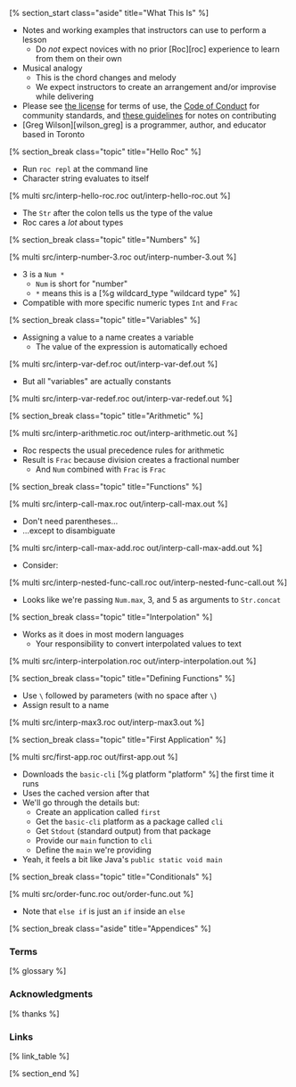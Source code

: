 <!-- ---------------------------------------------------------------- -->
[% section_start class="aside" title="What This Is" %]

-   Notes and working examples that instructors can use to perform a lesson
    -   Do *not* expect novices with no prior [Roc][roc] experience to learn from them on their own
-   Musical analogy
    -   This is the chord changes and melody
    -   We expect instructors to create an arrangement and/or improvise while delivering
-   Please see [the license](./license/) for terms of use,
    the [Code of Conduct](./conduct/) for community standards,
    and [these guidelines](./contributing/) for notes on contributing
-   [Greg Wilson][wilson_greg] is a programmer, author, and educator based in Toronto

<!-- ---------------------------------------------------------------- -->
[% section_break class="topic" title="Hello Roc" %]

-   Run `roc repl` at the command line
-   Character string evaluates to itself

[% multi src/interp-hello-roc.roc out/interp-hello-roc.out %]

-   The `Str` after the colon tells us the type of the value
-   Roc cares a *lot* about types

<!-- ---------------------------------------------------------------- -->
[% section_break class="topic" title="Numbers" %]

[% multi src/interp-number-3.roc out/interp-number-3.out %]

-   3 is a `Num *`
    -   `Num` is short for "number"
    -   `*` means this is a [%g wildcard_type "wildcard type" %]
-   Compatible with more specific numeric types `Int` and `Frac`

<!-- ---------------------------------------------------------------- -->
[% section_break class="topic" title="Variables" %]

-   Assigning a value to a name creates a variable
    -   The value of the expression is automatically echoed

[% multi src/interp-var-def.roc out/interp-var-def.out %]

-   But all "variables" are actually constants

[% multi src/interp-var-redef.roc out/interp-var-redef.out %]

<!-- ---------------------------------------------------------------- -->
[% section_break class="topic" title="Arithmetic" %]

[% multi src/interp-arithmetic.roc out/interp-arithmetic.out %]

-   Roc respects the usual precedence rules for arithmetic
-   Result is `Frac` because division creates a fractional number
    -   And `Num` combined with `Frac` is `Frac`

<!-- ---------------------------------------------------------------- -->
[% section_break class="topic" title="Functions" %]

[% multi src/interp-call-max.roc out/interp-call-max.out %]

-   Don't need parentheses…
-   …except to disambiguate

[% multi src/interp-call-max-add.roc out/interp-call-max-add.out %]

-   Consider:

[% multi src/interp-nested-func-call.roc out/interp-nested-func-call.out %]

-   Looks like we're passing `Num.max`, 3, and 5 as arguments to `Str.concat`

<!-- ---------------------------------------------------------------- -->
[% section_break class="topic" title="Interpolation" %]

-   Works as it does in most modern languages
    -   Your responsibility to convert interpolated values to text

[% multi src/interp-interpolation.roc out/interp-interpolation.out %]

<!-- ---------------------------------------------------------------- -->
[% section_break class="topic" title="Defining Functions" %]

-   Use `\` followed by parameters (with no space after `\`)
-   Assign result to a name

[% multi src/interp-max3.roc out/interp-max3.out %]

<!-- ---------------------------------------------------------------- -->
[% section_break class="topic" title="First Application" %]

[% multi src/first-app.roc out/first-app.out %]

-   Downloads the `basic-cli` [%g platform "platform" %] the first time it runs
-   Uses the cached version after that
-   We'll go through the details but:
    -   Create an application called `first`
    -   Get the `basic-cli` platform as a package called `cli`
    -   Get `Stdout` (standard output) from that package
    -   Provide our `main` function to `cli`
    -   Define the `main` we're providing
-   Yeah, it feels a bit like Java's `public static void main`

<!-- ---------------------------------------------------------------- -->
[% section_break class="topic" title="Conditionals" %]

[% multi src/order-func.roc out/order-func.out %]

-   Note that `else if` is just an `if` inside an `else`

<!-- ---------------------------------------------------------------- -->
[% section_break class="aside" title="Appendices" %]

### Terms

[% glossary %]

### Acknowledgments

[% thanks %]

### Links

[% link_table %]

[% section_end %]
